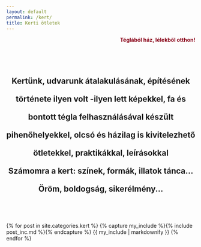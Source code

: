 ```yaml
---
layout: default
permalink: /kert/
title: Kerti ötletek
---
```



<p align="right" style="color:#880015"><strong>Téglából ház, lélekből otthon!</strong></p>


<h2 style="text-align:center; padding-top: 48px; padding-bottom:48px; line-height:48px;">Kertünk, udvarunk átalakulásának, építésének  története ilyen volt -ilyen lett képekkel, fa és bontott tégla felhasználásával készült pihenőhelyekkel, olcsó és házilag is kivitelezhető ötletekkel, praktikákkal, leírásokkal<br> 
	Számomra a kert: színek, formák, illatok tánca... <br>Öröm, boldogság, sikerélmény...</h2>

<div class="catalogue">
{% for post in site.categories.kert %}
  {% capture my_include %}{% include post_inc.md %}{% endcapture %}
	{{ my_include | markdownify }}
{% endfor %}
</div>

